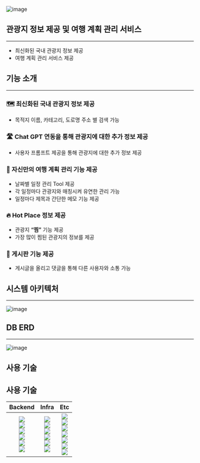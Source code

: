 ![image](https://github.com/ssafyFinalProject/Backend/assets/84346055/08b0af39-4b86-4374-8e9c-5acea2993cd2)

## 관광지 정보 제공 및 여행 계획 관리 서비스
---
- 최신화된 국내 관광지 정보 제공
- 여행 계획 관리 서비스 제공
## 기능 소개
---
### **🗺️ 최신화된 국내 관광지 정보 제공**
- 목적지 이름, 카테고리, 도로명 주소 별 검색 가능
### **🛣️ Chat GPT 연동을 통해 관광지에 대한 추가 정보 제공**
- 사용자 프롬프트 제공을 통해 관광지에 대한 추가 정보 제공
### **🎯 자신만의 여행 계획 관리 기능 제공**
- 날짜별 일정 관리 Tool 제공
- 각 일정마다 관광지와 매칭시켜 유연한 관리 가능
- 일정마다 제목과 간단한 메모 기능 제공
### 🔥 Hot Place 정보 제공
- 관광지 **“찜”** 기능 제공
- 가장 많이 찜된 관광지의 정보를 제공
### **📱 게시판 기능 제공**
- 게시글을 올리고 댓글을 통해 다른 사용자와 소통 가능
## 시스템 아키텍처
---
![image](https://github.com/ssafyFinalProject/Backend/assets/84346055/5fce8ded-ce00-444b-856c-ddc22b78e82f)
## DB ERD
---
![image](https://github.com/ssafyFinalProject/Backend/assets/84346055/576aa279-23fe-4d6c-8f3f-af87f723a70e)
## 사용 기술
## 사용 기술
|Backend|Infra|Etc|
|:---:|:---:|:---:|
|<img src="https://img.shields.io/badge/java-007396?style=for-the-badge&logo=OpenJDK&logoColor=white"><br><img src="https://img.shields.io/badge/springboot-6DB33F?style=for-the-badge&logo=springboot&logoColor=white"><br><img src="https://img.shields.io/badge/springsecurity-6DB33F?style=for-the-badge&logo=springsecurity&logoColor=white"> <br><img src="https://img.shields.io/badge/hibernate-59666C?style=for-the-badge&logo=hibernate&logoColor=white"> <br> <img src="https://img.shields.io/badge/MySQL-4479A1?style=for-the-badge&logo=MySQL&logoColor=white"><br><img src="https://img.shields.io/badge/stomp-010101?style=for-the-badge">|<img src="https://img.shields.io/badge/amazons3-569A31?style=for-the-badge&logo=amazons3&logoColor=white"><br><img src="https://img.shields.io/badge/amazonec2-FF9900?style=for-the-badge&logo=amazonec2&logoColor=white"><br><img src="https://img.shields.io/badge/nginx-009639?style=for-the-badge&logo=nginx&logoColor=white"><br><img src="https://img.shields.io/badge/redis-DC382D?style=for-the-badge&logo=redis&logoColor=white"><br><img src="https://img.shields.io/badge/rabbitmq-FF6600?style=for-the-badge&logo=rabbitmq&logoColor=white"><br><img src="https://img.shields.io/badge/docker-2496ED?style=for-the-badge&logo=docker&logoColor=white"><br>|<img src="https://img.shields.io/badge/apple_login-000000?style=for-the-badge&logo=apple&logoColor=white"><br><img src="https://img.shields.io/badge/KAKAO_MAP_SDK_V2-FFCD00?style=for-the-badge&logo=kakao&logoColor=white"><br><img src="https://img.shields.io/badge/RX_KAKAO_OAUTH-FFCD00?style=for-the-badge&logo=kakao&logoColor=white"><br><img src="https://img.shields.io/badge/core_location-68BC71?style=for-the-badge"><br><img src="https://img.shields.io/badge/kakao_api-FFCD00?style=for-the-badge&logo=kakao&logoColor=white"><br><img src="https://img.shields.io/badge/tmap_api-D40E14?style=for-the-badge&logo=tvtime&logoColor=white"><br><img src="https://img.shields.io/badge/naver_api-03C75A?style=for-the-badge&logo=naver&logoColor=white">|
